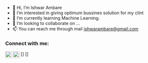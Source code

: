 - 👋 Hi, I’m Ishwar Ambare
- 👀 I’m interested in giving optimum bussines solution for my clint 
- 🌱 I’m currently learning Machine Learning.
- 💞️ I’m looking to collaborate on ...
- 📫 You can reach me through mail ishwarambare@gmail.com

### Connect with me:

[<img align="left" alt="abdlalisalmi | LinkedIn" width="22px" src="https://www.linkedin.com/in/ishwar-a-926b42129" />]
[<img align="left" alt="abdlali_salmi | Instagram" width="22px" src="https://image.flaticon.com/icons/svg/733/733558.svg" />]
<br />
<!---
Ishwar786Ambare/Ishwar786Ambare is a ✨ special ✨ repository because its `README.md` (this file) appears on your GitHub profile.
You can click the Preview link to take a look at your changes.
--->
